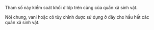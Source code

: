 Tham số này kiểm soát khối ở lớp trên cùng của quần xã sinh vật.

Nói chung, vani hoặc cỏ tùy chỉnh được sử dụng ở đây cho hầu hết các quần xã sinh vật.